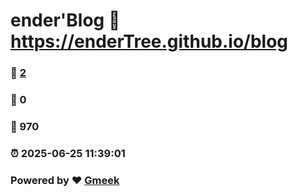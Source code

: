 # ender'Blog :link: https://enderTree.github.io/blog 
### :page_facing_up: [2](https://enderTree.github.io/blog/tag.html) 
### :speech_balloon: 0 
### :hibiscus: 970 
### :alarm_clock: 2025-06-25 11:39:01 
### Powered by :heart: [Gmeek](https://github.com/Meekdai/Gmeek)
